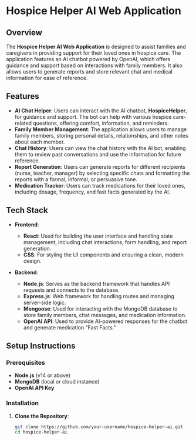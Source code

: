 # Hospice Helper AI Web Application

## Overview

The **Hospice Helper AI Web Application** is designed to assist families and caregivers in providing support for their loved ones in hospice care. The application features an AI chatbot powered by OpenAI, which offers guidance and support based on interactions with family members. It also allows users to generate reports and store relevant chat and medical information for ease of reference.

## Features

- **AI Chat Helper**: Users can interact with the AI chatbot, **HospiceHelper**, for guidance and support. The bot can help with various hospice care-related questions, offering comfort, information, and reminders.
- **Family Member Management**: The application allows users to manage family members, storing personal details, relationships, and other notes about each member.
- **Chat History**: Users can view the chat history with the AI bot, enabling them to review past conversations and use the information for future reference.
- **Report Generation**: Users can generate reports for different recipients (nurse, teacher, manager) by selecting specific chats and formatting the reports with a formal, informal, or persuasive tone.
- **Medication Tracker**: Users can track medications for their loved ones, including dosage, frequency, and fast facts generated by the AI.

## Tech Stack

- **Frontend**: 
  - **React**: Used for building the user interface and handling state management, including chat interactions, form handling, and report generation.
  - **CSS**: For styling the UI components and ensuring a clean, modern design.

- **Backend**:
  - **Node.js**: Serves as the backend framework that handles API requests and connects to the database.
  - **Express.js**: Web framework for handling routes and managing server-side logic.
  - **Mongoose**: Used for interacting with the MongoDB database to store family members, chat messages, and medication information.
  - **OpenAI API**: Used to provide AI-powered responses for the chatbot and generate medication "Fast Facts."
  
## Setup Instructions

### Prerequisites

- **Node.js** (v14 or above)
- **MongoDB** (local or cloud instance)
- **OpenAI API Key**

### Installation

1. **Clone the Repository**:
   ```bash
   git clone https://github.com/your-username/hospice-helper-ai.git
   cd hospice-helper-ai
